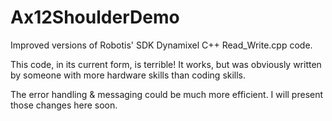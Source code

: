 # Ax12ShoulderDemo
Improved versions of Robotis' SDK Dynamixel C++ Read_Write.cpp code.

This code, in its current form, is terrible! It works, but was obviously 
written by someone with more hardware skills than coding skills.

The error handling & messaging could be much more efficient. I will
present those changes here soon.
